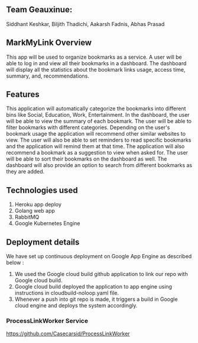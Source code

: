 ## Team Geauxinue:
Siddhant Keshkar, Biljith Thadichi, Aakarsh Fadnis, Abhas Prasad

## MarkMyLink Overview
This app will be used to organize bookmarks as a service. A user will be able to log in and view all their bookmarks in a dashboard. The dashboard will display all the statistics about the bookmark links usage, access time, summary, and, recommendations.

## Features

This application will automatically categorize the bookmarks into different bins like Social, Education, Work, Entertainment.  In the dashboard, the user will be able to view the summary of each bookmark. The user will be able to filter bookmarks with different categories.
Depending on the user's bookmark usage the application will recommend other similar websites to view. The user will also be able to set reminders to read specific bookmarks and the application will remind them at that time. The application will also recommend a bookmark as a suggestion to view when asked for. The user will be able to sort their bookmarks on the dashboard as well. The dashboard will also provide an option to search from different bookmarks as they are added.

## Technologies used

1. Heroku app deploy
2. Golang web app
3. RabbitMQ
4. Google Kubernetes Engine

## Deployment details
We have set up continuous deployment on Google App Engine as described below :
1. We used the Google cloud build github application to link our repo with Google cloud build. 
2. Google cloud build deployed the application to app engine using instructions in cloudbuild-noloop.yaml file. 
3. Whenever a push into git repo is made, it triggers a build in Google cloud engine and deploys the system accordingly. 

### ProcessLinkWorker Service
https://github.com/Casecarsid/ProcessLinkWorker


